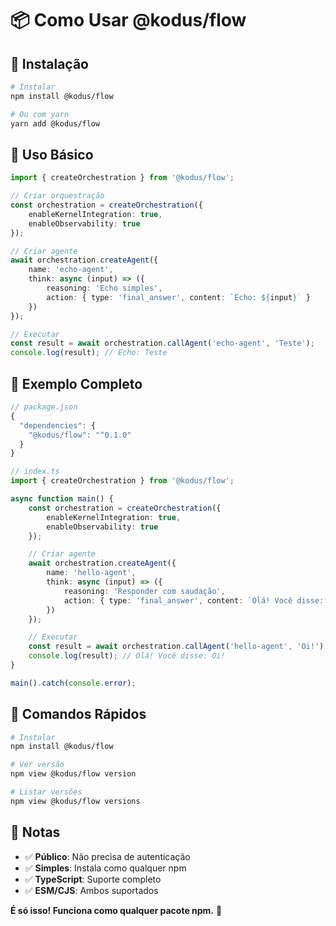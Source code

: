 # 📦 Como Usar @kodus/flow

## 🚀 Instalação

```bash
# Instalar
npm install @kodus/flow

# Ou com yarn
yarn add @kodus/flow
```

## 🎯 Uso Básico

```typescript
import { createOrchestration } from '@kodus/flow';

// Criar orquestração
const orchestration = createOrchestration({
    enableKernelIntegration: true,
    enableObservability: true
});

// Criar agente
await orchestration.createAgent({
    name: 'echo-agent',
    think: async (input) => ({
        reasoning: 'Echo simples',
        action: { type: 'final_answer', content: `Echo: ${input}` }
    })
});

// Executar
const result = await orchestration.callAgent('echo-agent', 'Teste');
console.log(result); // Echo: Teste
```

## 🔧 Exemplo Completo

```typescript
// package.json
{
  "dependencies": {
    "@kodus/flow": "^0.1.0"
  }
}

// index.ts
import { createOrchestration } from '@kodus/flow';

async function main() {
    const orchestration = createOrchestration({
        enableKernelIntegration: true,
        enableObservability: true
    });

    // Criar agente
    await orchestration.createAgent({
        name: 'hello-agent',
        think: async (input) => ({
            reasoning: 'Responder com saudação',
            action: { type: 'final_answer', content: `Olá! Você disse: ${input}` }
        })
    });

    // Executar
    const result = await orchestration.callAgent('hello-agent', 'Oi!');
    console.log(result); // Olá! Você disse: Oi!
}

main().catch(console.error);
```

## 🎯 Comandos Rápidos

```bash
# Instalar
npm install @kodus/flow

# Ver versão
npm view @kodus/flow version

# Listar versões
npm view @kodus/flow versions
```

## 📝 Notas

- ✅ **Público**: Não precisa de autenticação
- ✅ **Simples**: Instala como qualquer npm
- ✅ **TypeScript**: Suporte completo
- ✅ **ESM/CJS**: Ambos suportados

**É só isso! Funciona como qualquer pacote npm.** 🚀 